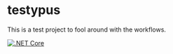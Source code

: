# testypus

This is a test project to fool around with the workflows.

[![.NET Core](https://github.com/adriaanpfeiffer/testypus/actions/workflows/dotnetcore.yml/badge.svg)](https://github.com/adriaanpfeiffer/testypus/actions/workflows/dotnetcore.yml)
